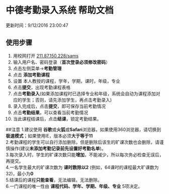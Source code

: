 # 中德考勤录入系统 帮助文档
更新时间：9/12/2016 23:00:47 
## 使用步骤
1. 用校网打开 [211.87.150.228/sams](http://211.87.150.228/sams)
2. 输入用户名、密码登录（**首次登录必须修改密码**）
3. 点击左侧菜单->**考勤管理**
4. 点击 **添加考勤课程**
5. 设置 本人教授的课程，学年，学期，课时，年级，专业 
6. 点击**提交**，出现考勤课程表格
7. 点击**考勤录入**(如果添加课程时已选择专业和年级，系统会自动为课程添加对应的学生；否则，请先添加学生，再点击考勤录入)
8. 录入完成后，点击**提交**，即可保存当前考勤情况
9. 点击**考勤结果**，可以查看当前考勤情况
10. 当此课程结课后，点击**结课**，锁定考勤结果。

##注意
1.建议使用 **谷歌**或**火狐**或**Safari**浏览器，如果使用360浏览器，请切换到**极速模式**；如果使用IE，版本必须**大于等于11**  
2.考勤课程的学生可以自行添加删除，但是删除后该生的旷课次数也会删除，请谨慎操作(建议**未添加考勤记录前先设置好考勤名单**)。  
3.每次录入时，学生的旷课次数只能**增加**，不能减少，所以每次务必检查无误后，再提交。  
4.一名学生最大的旷课次数为 **课时数除以2** (例如，64课时的课程最大旷课数为32)，最小为**0**    
5.结课后的课程**只能查看**，无法编辑，无法删除。  
6.一门课程的唯一性由 **课程代码、学年、学期、年级、专业** 5项决定。


